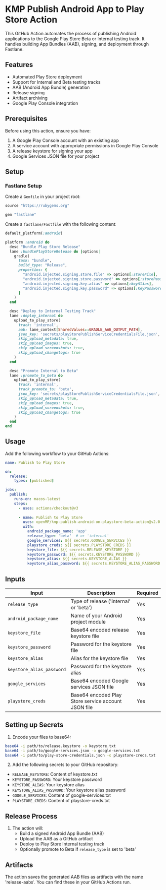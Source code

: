 # KMP Publish Android App to Play Store Action

This GitHub Action automates the process of publishing Android applications to the Google Play Store Beta or Internal testing track. It handles building App Bundles (AAB), signing, and deployment through Fastlane.

## Features

- Automated Play Store deployment
- Support for Internal and Beta testing tracks
- AAB (Android App Bundle) generation
- Release signing
- Artifact archiving
- Google Play Console integration

## Prerequisites

Before using this action, ensure you have:

1. A Google Play Console account with an existing app
2. A service account with appropriate permissions in Google Play Console
3. A release keystore for signing your app
4. Google Services JSON file for your project

## Setup

### Fastlane Setup

Create a `Gemfile` in your project root:

```ruby
source "https://rubygems.org"

gem "fastlane"
```

Create a `fastlane/Fastfile` with the following content:

```ruby
default_platform(:android)

platform :android do
  desc "Bundle Play Store Release"
  lane :bundlePlayStoreRelease do |options|
    gradle(
      task: "bundle",
      build_type: "Release",
      properties: {
        "android.injected.signing.store.file" => options[:storeFile],
        "android.injected.signing.store.password" => options[:storePassword],
        "android.injected.signing.key.alias" => options[:keyAlias],
        "android.injected.signing.key.password" => options[:keyPassword],
      }
    )
  end

  desc "Deploy to Internal Testing Track"
  lane :deploy_internal do
    upload_to_play_store(
      track: 'internal',
      aab: lane_context[SharedValues::GRADLE_AAB_OUTPUT_PATH],
      json_key: 'secrets/playStorePublishServiceCredentialsFile.json',
      skip_upload_metadata: true,
      skip_upload_images: true,
      skip_upload_screenshots: true,
      skip_upload_changelogs: true
    )
  end

  desc "Promote Internal to Beta"
  lane :promote_to_beta do
    upload_to_play_store(
      track: 'internal',
      track_promote_to: 'beta',
      json_key: 'secrets/playStorePublishServiceCredentialsFile.json',
      skip_upload_metadata: true,
      skip_upload_images: true,
      skip_upload_screenshots: true,
      skip_upload_changelogs: true
    )
  end
end
```

## Usage

Add the following workflow to your GitHub Actions:

```yaml
name: Publish to Play Store

on:
  release:
    types: [published]

jobs:
  publish:
    runs-on: macos-latest
    steps:
      - uses: actions/checkout@v3
      
      - name: Publish to Play Store
        uses: openMF/kmp-publish-android-on-playstore-beta-action@v2.0.0
        with:
          android_package_name: 'app'
          release_type: 'beta'  # or 'internal'
          google_services: ${{ secrets.GOOGLE_SERVICES }}
          playstore_creds: ${{ secrets.PLAYSTORE_CREDS }}
          keystore_file: ${{ secrets.RELEASE_KEYSTORE }}
          keystore_password: ${{ secrets.KEYSTORE_PASSWORD }}
          keystore_alias: ${{ secrets.KEYSTORE_ALIAS }}
          keystore_alias_password: ${{ secrets.KEYSTORE_ALIAS_PASSWORD }}
```

## Inputs

| Input                     | Description                                         | Required |
|---------------------------|-----------------------------------------------------|----------|
| `release_type`            | Type of release ('internal' or 'beta')              | Yes      |
| `android_package_name`    | Name of your Android project module                 | Yes      |
| `keystore_file`           | Base64 encoded release keystore file                | Yes      |
| `keystore_password`       | Password for the keystore file                      | Yes      |
| `keystore_alias`          | Alias for the keystore file                         | Yes      |
| `keystore_alias_password` | Password for the keystore alias                     | Yes      |
| `google_services`         | Base64 encoded Google services JSON file            | Yes      |
| `playstore_creds`         | Base64 encoded Play Store service account JSON file | Yes      |

## Setting up Secrets

1. Encode your files to base64:
```bash
base64 -i path/to/release.keystore -o keystore.txt
base64 -i path/to/google-services.json -o google-services.txt
base64 -i path/to/play-store-credentials.json -o playstore-creds.txt
```

2. Add the following secrets to your GitHub repository:
- `RELEASE_KEYSTORE`: Content of keystore.txt
- `KEYSTORE_PASSWORD`: Your keystore password
- `KEYSTORE_ALIAS`: Your keystore alias
- `KEYSTORE_ALIAS_PASSWORD`: Your keystore alias password
- `GOOGLE_SERVICES`: Content of google-services.txt
- `PLAYSTORE_CREDS`: Content of playstore-creds.txt

## Release Process

1. The action will:
   - Build a signed Android App Bundle (AAB)
   - Upload the AAB as a GitHub artifact
   - Deploy to Play Store Internal testing track
   - Optionally promote to Beta if `release_type` is set to 'beta'

## Artifacts

The action saves the generated AAB files as artifacts with the name 'release-aabs'. You can find these in your GitHub Actions run.
